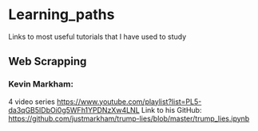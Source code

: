 # Learning_paths
Links to most useful tutorials that I have used to study

## Web Scrapping
### Kevin Markham:
4 video series
https://www.youtube.com/playlist?list=PL5-da3qGB5IDbOi0g5WFh1YPDNzXw4LNL
Link to his GitHub: https://github.com/justmarkham/trump-lies/blob/master/trump_lies.ipynb
